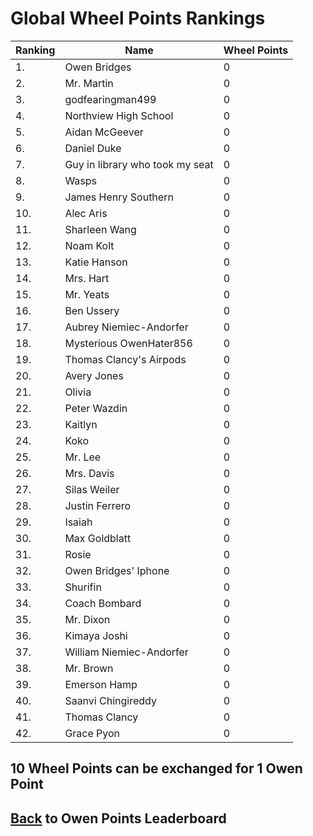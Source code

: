 # Global Wheel Points Rankings

|Ranking|Name|Wheel Points|
| ----------- | ----------- | ----------- |
|1.|Owen Bridges|0|
|2.|Mr. Martin|0|
|3.|godfearingman499|0|
|4.|Northview High School|0|
|5.|Aidan McGeever|0|
|6.|Daniel Duke|0|
|7.|Guy in library who took my seat|0|
|8.|Wasps|0|
|9.|James Henry Southern|0|
|10.|Alec Aris|0|
|11.|Sharleen Wang|0|
|12.|Noam Kolt|0|
|13.|Katie Hanson|0|
|14.|Mrs. Hart|0|
|15.|Mr. Yeats|0|
|16.|Ben Ussery|0|
|17.|Aubrey Niemiec-Andorfer|0|
|18.|Mysterious OwenHater856|0|
|19.|Thomas Clancy's Airpods|0|
|20.|Avery Jones|0|
|21.|Olivia|0|
|22.|Peter Wazdin|0|
|23.|Kaitlyn|0|
|24.|Koko|0|
|25.|Mr. Lee|0|
|26.|Mrs. Davis|0|
|27.|Silas Weiler|0|
|28.|Justin Ferrero|0|
|29.|Isaiah|0|
|30.|Max Goldblatt|0|
|31.|Rosie|0|
|32.|Owen Bridges' Iphone|0|
|33.|Shurifin|0|
|34.|Coach Bombard|0|
|35.|Mr. Dixon|0|
|36.|Kimaya Joshi|0|
|37.|William Niemiec-Andorfer|0|
|38.|Mr. Brown|0|
|39.|Emerson Hamp|0|
|40.|Saanvi Chingireddy|0|
|41.|Thomas Clancy|0|
|42.|Grace Pyon|0|

## 10 Wheel Points can be exchanged for 1 Owen Point

## [Back](../) to Owen Points Leaderboard